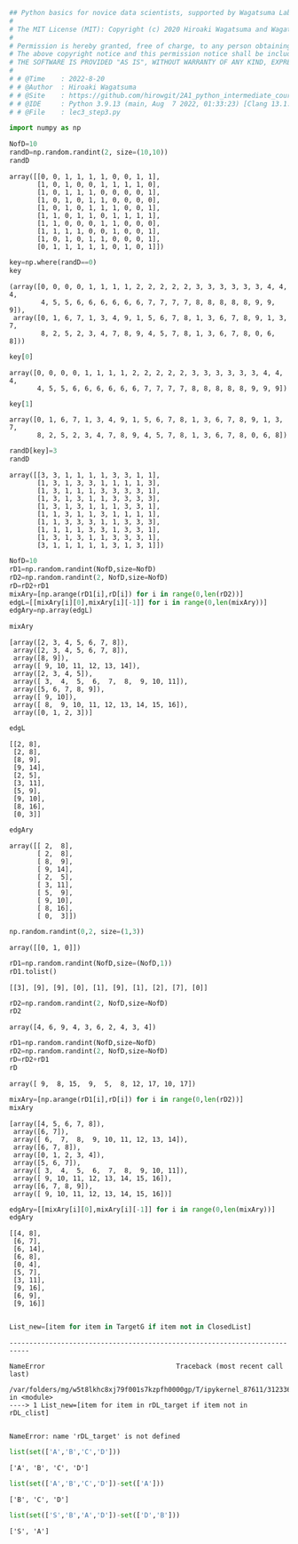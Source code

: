 ```python
## Python basics for novice data scientists, supported by Wagatsuma Lab@Kyutech 
#
# The MIT License (MIT): Copyright (c) 2020 Hiroaki Wagatsuma and Wagatsuma Lab@Kyutech
# 
# Permission is hereby granted, free of charge, to any person obtaining a copy of this software and associated documentation files (the "Software"), to deal in the Software without restriction, including without limitation the rights to use, copy, modify, merge, publish, distribute, sublicense, and/or sell copies of the Software, and to permit persons to whom the Software is furnished to do so, subject to the following conditions:
# The above copyright notice and this permission notice shall be included in all copies or substantial portions of the Software.
# THE SOFTWARE IS PROVIDED "AS IS", WITHOUT WARRANTY OF ANY KIND, EXPRESS OR IMPLIED, INCLUDING BUT NOT LIMITED TO THE WARRANTIES OF MERCHANTABILITY, FITNESS FOR A PARTICULAR PURPOSE AND NONINFRINGEMENT. IN NO EVENT SHALL THE AUTHORS OR COPYRIGHT HOLDERS BE LIABLE FOR ANY CLAIM, DAMAGES OR OTHER LIABILITY, WHETHER IN AN ACTION OF CONTRACT, TORT OR OTHERWISE, ARISING FROM, OUT OF OR IN CONNECTION WITH THE SOFTWARE OR THE USE OR OTHER DEALINGS IN THE SOFTWARE. */
#
# # @Time    : 2022-8-20 
# # @Author  : Hiroaki Wagatsuma
# # @Site    : https://github.com/hirowgit/2A1_python_intermediate_course
# # @IDE     : Python 3.9.13 (main, Aug  7 2022, 01:33:23) [Clang 13.1.6 (clang-1316.0.21.2.5)] on darwin
# # @File    : lec3_step3.py 
```


```python
import numpy as np
```


```python
NofD=10
randD=np.random.randint(2, size=(10,10))
randD
```




    array([[0, 0, 1, 1, 1, 1, 0, 0, 1, 1],
           [1, 0, 1, 0, 0, 1, 1, 1, 1, 0],
           [1, 0, 1, 1, 1, 0, 0, 0, 0, 1],
           [1, 0, 1, 0, 1, 1, 0, 0, 0, 0],
           [1, 0, 1, 0, 1, 1, 1, 0, 0, 1],
           [1, 1, 0, 1, 1, 0, 1, 1, 1, 1],
           [1, 1, 0, 0, 0, 1, 1, 0, 0, 0],
           [1, 1, 1, 1, 0, 0, 1, 0, 0, 1],
           [1, 0, 1, 0, 1, 1, 0, 0, 0, 1],
           [0, 1, 1, 1, 1, 1, 0, 1, 0, 1]])




```python
key=np.where(randD==0)
key
```




    (array([0, 0, 0, 0, 1, 1, 1, 1, 2, 2, 2, 2, 2, 3, 3, 3, 3, 3, 3, 4, 4, 4,
            4, 5, 5, 6, 6, 6, 6, 6, 6, 7, 7, 7, 7, 8, 8, 8, 8, 8, 9, 9, 9]),
     array([0, 1, 6, 7, 1, 3, 4, 9, 1, 5, 6, 7, 8, 1, 3, 6, 7, 8, 9, 1, 3, 7,
            8, 2, 5, 2, 3, 4, 7, 8, 9, 4, 5, 7, 8, 1, 3, 6, 7, 8, 0, 6, 8]))




```python
key[0]
```




    array([0, 0, 0, 0, 1, 1, 1, 1, 2, 2, 2, 2, 2, 3, 3, 3, 3, 3, 3, 4, 4, 4,
           4, 5, 5, 6, 6, 6, 6, 6, 6, 7, 7, 7, 7, 8, 8, 8, 8, 8, 9, 9, 9])




```python
key[1]
```




    array([0, 1, 6, 7, 1, 3, 4, 9, 1, 5, 6, 7, 8, 1, 3, 6, 7, 8, 9, 1, 3, 7,
           8, 2, 5, 2, 3, 4, 7, 8, 9, 4, 5, 7, 8, 1, 3, 6, 7, 8, 0, 6, 8])




```python
randD[key]=3
randD
```




    array([[3, 3, 1, 1, 1, 1, 3, 3, 1, 1],
           [1, 3, 1, 3, 3, 1, 1, 1, 1, 3],
           [1, 3, 1, 1, 1, 3, 3, 3, 3, 1],
           [1, 3, 1, 3, 1, 1, 3, 3, 3, 3],
           [1, 3, 1, 3, 1, 1, 1, 3, 3, 1],
           [1, 1, 3, 1, 1, 3, 1, 1, 1, 1],
           [1, 1, 3, 3, 3, 1, 1, 3, 3, 3],
           [1, 1, 1, 1, 3, 3, 1, 3, 3, 1],
           [1, 3, 1, 3, 1, 1, 3, 3, 3, 1],
           [3, 1, 1, 1, 1, 1, 3, 1, 3, 1]])




```python
NofD=10
rD1=np.random.randint(NofD,size=NofD)
rD2=np.random.randint(2, NofD,size=NofD)
rD=rD2+rD1
mixAry=[np.arange(rD1[i],rD[i]) for i in range(0,len(rD2))]
edgL=[[mixAry[i][0],mixAry[i][-1]] for i in range(0,len(mixAry))]
edgAry=np.array(edgL)
```


```python
mixAry
```




    [array([2, 3, 4, 5, 6, 7, 8]),
     array([2, 3, 4, 5, 6, 7, 8]),
     array([8, 9]),
     array([ 9, 10, 11, 12, 13, 14]),
     array([2, 3, 4, 5]),
     array([ 3,  4,  5,  6,  7,  8,  9, 10, 11]),
     array([5, 6, 7, 8, 9]),
     array([ 9, 10]),
     array([ 8,  9, 10, 11, 12, 13, 14, 15, 16]),
     array([0, 1, 2, 3])]




```python
edgL
```




    [[2, 8],
     [2, 8],
     [8, 9],
     [9, 14],
     [2, 5],
     [3, 11],
     [5, 9],
     [9, 10],
     [8, 16],
     [0, 3]]




```python
edgAry
```




    array([[ 2,  8],
           [ 2,  8],
           [ 8,  9],
           [ 9, 14],
           [ 2,  5],
           [ 3, 11],
           [ 5,  9],
           [ 9, 10],
           [ 8, 16],
           [ 0,  3]])




```python
np.random.randint(0,2, size=(1,3))

```




    array([[0, 1, 0]])




```python
rD1=np.random.randint(NofD,size=(NofD,1))
rD1.tolist()
```




    [[3], [9], [9], [0], [1], [9], [1], [2], [7], [0]]




```python
rD2=np.random.randint(2, NofD,size=NofD)
rD2
```




    array([4, 6, 9, 4, 3, 6, 2, 4, 3, 4])




```python
rD1=np.random.randint(NofD,size=NofD)
rD2=np.random.randint(2, NofD,size=NofD)
rD=rD2+rD1
rD
```




    array([ 9,  8, 15,  9,  5,  8, 12, 17, 10, 17])




```python
mixAry=[np.arange(rD1[i],rD[i]) for i in range(0,len(rD2))]
mixAry
```




    [array([4, 5, 6, 7, 8]),
     array([6, 7]),
     array([ 6,  7,  8,  9, 10, 11, 12, 13, 14]),
     array([6, 7, 8]),
     array([0, 1, 2, 3, 4]),
     array([5, 6, 7]),
     array([ 3,  4,  5,  6,  7,  8,  9, 10, 11]),
     array([ 9, 10, 11, 12, 13, 14, 15, 16]),
     array([6, 7, 8, 9]),
     array([ 9, 10, 11, 12, 13, 14, 15, 16])]




```python
edgAry=[[mixAry[i][0],mixAry[i][-1]] for i in range(0,len(mixAry))]
edgAry
```




    [[4, 8],
     [6, 7],
     [6, 14],
     [6, 8],
     [0, 4],
     [5, 7],
     [3, 11],
     [9, 16],
     [6, 9],
     [9, 16]]




```python

List_new=[item for item in TargetG if item not in ClosedList]
```


    ---------------------------------------------------------------------------

    NameError                                 Traceback (most recent call last)

    /var/folders/mg/w5t8lkhc8xj79f001s7kzpfh0000gp/T/ipykernel_87611/3123364148.py in <module>
    ----> 1 List_new=[item for item in rDL_target if item not in rDL_clist]
    

    NameError: name 'rDL_target' is not defined



```python
list(set(['A','B','C','D']))
```




    ['A', 'B', 'C', 'D']




```python
list(set(['A','B','C','D'])-set(['A']))
```




    ['B', 'C', 'D']




```python
list(set(['S','B','A','D'])-set(['D','B']))
```




    ['S', 'A']



